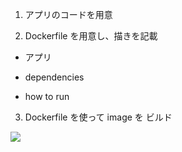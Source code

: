 1. アプリのコードを用意


2. Dockerfile を用意し、描きを記載

* アプリ

* dependencies

* how to run






3. Dockerfile を使って image を ビルド


![](/Users/yasuakishibata/Google_Drive/Referenced_by_markdown/dfjsldjfls.png)
